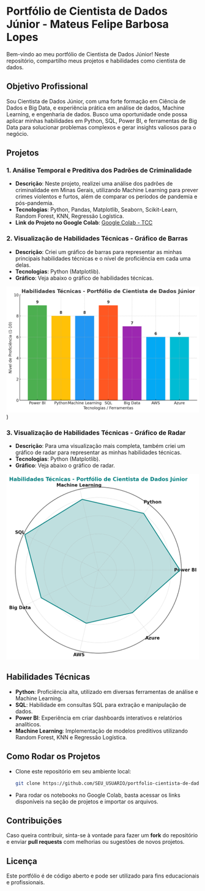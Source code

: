 # Portfólio de Cientista de Dados Júnior - Mateus Felipe Barbosa Lopes

Bem-vindo ao meu portfólio de Cientista de Dados Júnior! Neste repositório, compartilho meus projetos e habilidades como cientista de dados.

## Objetivo Profissional
Sou Cientista de Dados Júnior, com uma forte formação em Ciência de Dados e Big Data, e experiência prática em análise de dados, Machine Learning, e engenharia de dados. Busco uma oportunidade onde possa aplicar minhas habilidades em Python, SQL, Power BI, e ferramentas de Big Data para solucionar problemas complexos e gerar insights valiosos para o negócio.

## Projetos

### 1. Análise Temporal e Preditiva dos Padrões de Criminalidade
- **Descrição**: Neste projeto, realizei uma análise dos padrões de criminalidade em Minas Gerais, utilizando Machine Learning para prever crimes violentos e furtos, além de comparar os períodos de pandemia e pós-pandemia.
- **Tecnologias**: Python, Pandas, Matplotlib, Seaborn, Scikit-Learn, Random Forest, KNN, Regressão Logística.
- **Link do Projeto no Google Colab**: [Google Colab - TCC](https://colab.research.google.com/drive/1soF_Rxi7KSy3Alecxe6i_ycBlUoxe8vJ?usp=sharing)

### 2. Visualização de Habilidades Técnicas - Gráfico de Barras
- **Descrição**: Criei um gráfico de barras para representar as minhas principais habilidades técnicas e o nível de proficiência em cada uma delas.
- **Tecnologias**: Python (Matplotlib).
- **Gráfico**: Veja abaixo o gráfico de habilidades técnicas.

![Gráfico de Barras](imagens/graficobarrasreadm.png))

### 3. Visualização de Habilidades Técnicas - Gráfico de Radar
- **Descrição**: Para uma visualização mais completa, também criei um gráfico de radar para representar as minhas habilidades técnicas.
- **Tecnologias**: Python (Matplotlib).
- **Gráfico**: Veja abaixo o gráfico de radar.

![Gráfico de Radar](imagens/graficoradarreadm.png)

## Habilidades Técnicas
- **Python**: Proficiência alta, utilizado em diversas ferramentas de análise e Machine Learning.
- **SQL**: Habilidade em consultas SQL para extração e manipulação de dados.
- **Power BI**: Experiência em criar dashboards interativos e relatórios analíticos.
- **Machine Learning**: Implementação de modelos preditivos utilizando Random Forest, KNN e Regressão Logística.

## Como Rodar os Projetos
- Clone este repositório em seu ambiente local:
  ```bash
  git clone https://github.com/SEU_USUARIO/portfolio-cientista-de-dados.git
  ```
- Para rodar os notebooks no Google Colab, basta acessar os links disponíveis na seção de projetos e importar os arquivos.

## Contribuições
Caso queira contribuir, sinta-se à vontade para fazer um **fork** do repositório e enviar **pull requests** com melhorias ou sugestões de novos projetos.

## Licença
Este portfólio é de código aberto e pode ser utilizado para fins educacionais e profissionais.
